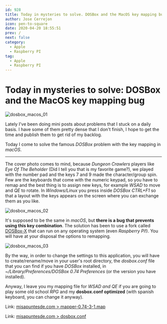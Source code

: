 ```yaml
---
id: 928
title: Today in mysteries to solve. DOSBox and the MacOS key mapping bug
author: Jose Cerrejon
icon: pen-to-square
date: 2020-04-20 18:55:51
prev: /
next: false
category:
  - Apple
  - Raspberry PI
tag:
  - Apple
  - Raspberry PI
---
```


# Today in mysteries to solve: DOSBox and the MacOS key mapping bug

![dosbox_macos_01](/images/2020/04/dosbox_macos_01.png)

Lately I've been doing mini posts about problems that I stuck on a daily basis. I have some of them pretty dense that I don't finish, I hope to get the time and publish them to get rid of my backlog.

Today I come to solve the famous *DOSBox* problem with the key mapping in *macOS*.

- - -
The cover photo comes to mind, because *Dungeon Crawlers* players like *Eye Of The Beholder* (Did I tell you that is my favorite game?), we played with the number pad and the keys 7 and 9 made the character/group spin. Few are the keyboards that come with the numeric keypad, so you have to remap and the best thing is to assign new keys, for example *WSAD* to move and *QE* to rotate. In *Windows/Linux* you press inside *DOSBox CTRL+F1* so that a layout with the keys appears on the screen where you can exchange them as you like.

![dosbox_macos_02](/images/2020/04/dosbox_macos_02.png)

It's supposed to be the same in *macOS*, but **there is a bug that prevents using this key combination**. The solution has been to use a fork called [DOSBox-X](https://github.com/joncampbell123/dosbox-x) that can run on any operating system (even *Raspberry Pi*!). You will have at your disposal the options to remapping.

![dosbox_macos_03](/images/2020/04/dosbox_macos_03.png)

By the way, in order to change the settings to this application, you will have to create/rename/move in your user's root directory, the *dosbox.conf* file that you can find if you have *DOSBox* installed, in *~/Library/Preferences/DOSBox 0.74 Preferences* (or the version you have installed). 

Anyway, I leave you my mapping file for *WSAD and QE* if you are going to play some old school *RPG* and my **dosbox.conf optimized** (with spanish keyboard, you can change it anyway).

Link: [misapuntesde.com > mapper-0.74-3-1.map](/res/mapper-0.74-3-1.map)

Link: [misapuntesde.com > dosbox.conf](/res/dosbox.conf)